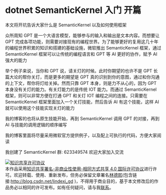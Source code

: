 
# dotnet SemanticKernel 入门 开篇

本文将开坑告诉大家什么是 SemanticKernel 以及如何使用框架

<!--more-->


<!-- CreateTime:2023/8/28 8:37:23 -->

<!-- 发布 -->
<!-- 博客 -->

众所周知 GPT 是一个大语言模型，能够参与的输入和输出是文本内容。而想要让 GPT 完成各项功能，则需要对接现有的编程世界。为了能够更好的复用这几十年的编程世界积累的知识和搭建的基础设施，微软推出 SemanticKernel 框架，通过 SemanticKernel 框架可以让传统的编程语言和 GPT 等 AI 更好的协作，赋予 AI 强大的能力

举个例子来说，当你和 GPT 说，请关灯的时候。此时你期望的也许不是 GPT 长篇大论的帮你关灯，而是更多的期望是 GPT 真的识别到你的意图，通过和你沟通的上下文，帮你将灯给关掉。然而只靠 GPT 本身，则是力不从心的，因为 GPT 本身没有关灯的能力。有关灯能力的是传统 IOT 能力。而通过 SemanticKernel 框架，则可以非常方便在打通 GPT 和关灯 IOT 编程之间的连接。只需要在 SemanticKernel 框架里面加入一个关灯技能，然后告诉 AI 有这个技能，这样 AI 就可以使用这个技能实现关灯的能力

我的博客的也将从原生技能开始，再到 SemanticKernel 调用 GPT 的对接，再到 AI 与技能的调用逻辑的顺序编写

我的博客里面将尽量采用微软官方提供例子，以及配上可执行的代码，方便大家阅读

我创建了 SemanticKernel 群: 623349574 欢迎大家加入交流




<a rel="license" href="http://creativecommons.org/licenses/by-nc-sa/4.0/"><img alt="知识共享许可协议" style="border-width:0" src="https://licensebuttons.net/l/by-nc-sa/4.0/88x31.png" /></a><br />本作品采用<a rel="license" href="http://creativecommons.org/licenses/by-nc-sa/4.0/">知识共享署名-非商业性使用-相同方式共享 4.0 国际许可协议</a>进行许可。欢迎转载、使用、重新发布，但务必保留文章署名[林德熙](http://blog.csdn.net/lindexi_gd)(包含链接:http://blog.csdn.net/lindexi_gd )，不得用于商业目的，基于本文修改后的作品务必以相同的许可发布。如有任何疑问，请与我[联系](mailto:lindexi_gd@163.com)。